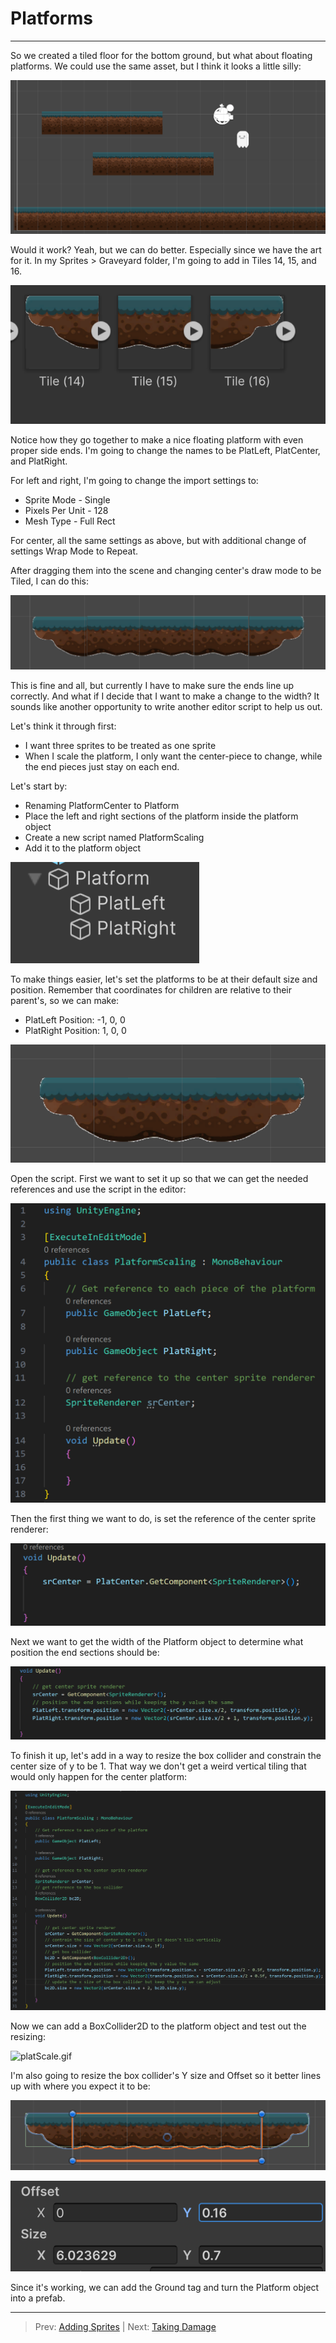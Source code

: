 # Platforms
---

So we created a tiled floor for the bottom ground, but what about floating platforms. We could use the same asset, but
I think it looks a little silly:

![img.png](img.png)

Would it work? Yeah, but we can do better. Especially since we have the art for it. In my Sprites > Graveyard folder, I'm 
going to add in Tiles 14, 15, and 16.

![img_1.png](img_1.png)

Notice how they go together to make a nice floating platform with even proper side ends. I'm going to change the names
to be PlatLeft, PlatCenter, and PlatRight.

For left and right, I'm going to change the import settings to:

* Sprite Mode - Single
* Pixels Per Unit - 128
* Mesh Type - Full Rect

For center, all the same settings as above, but with additional change of settings Wrap Mode to Repeat.

After dragging them into the scene and changing center's draw mode to be Tiled, I can do this:

![img_2.png](img_2.png)

This is fine and all, but currently I have to make sure the ends line up correctly. And what if I decide that I want
to make a change to the width? It sounds like another opportunity to write another editor script to help us out.

Let's think it through first:
* I want three sprites to be treated as one sprite
* When I scale the platform, I only want the center-piece to change, while the end pieces just stay on each end.

Let's start by:
* Renaming PlatformCenter to Platform
* Place the left and right sections of the platform inside the platform object
* Create a new script named PlatformScaling
* Add it to the platform object

![img_3.png](img_3.png)

To make things easier, let's set the platforms to be at their default size and position. 
Remember that coordinates for children are relative to their parent's, so we can make:
* PlatLeft Position: -1, 0, 0
* PlatRight Position: 1, 0, 0

![img_6.png](img_6.png)

Open the script. First we want to set it up so that we can get the needed references and use the script in the editor:

![img_4.png](img_4.png)

Then the first thing we want to do, is set the reference of the center sprite renderer:

![img_5.png](img_5.png)

Next we want to get the width of the Platform object to determine what position the end sections should be:

![img_7.png](img_7.png)

To finish it up, let's add in a way to resize the box collider and constrain the center size of y to be 1. That way we don't 
get a weird vertical tiling that would only happen for the center platform:

![img_8.png](img_8.png)

Now we can add a BoxCollider2D to the platform object and test out the resizing:

![platScale.gif](platScale.gif)

I'm also going to resize the box collider's Y size and Offset so it better lines up with where you expect it to be:

![img_9.png](img_9.png)

![img_10.png](img_10.png)

Since it's working, we can add the Ground tag and turn the Platform object into a prefab.

---
>Prev: [Adding Sprites](/03_Sprites/SPRITES.md) | Next: [Taking Damage](/05_Damage/DAMAGE.md)
